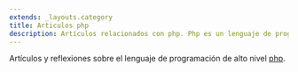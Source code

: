 ```yaml
---
extends: _layouts.category
title: Articulos php
description: Artículos relacionados con php. Php es un lenguaje de programación de alto nivel, con una sintaxis parecida a Java
---
```


Artículos y reflexiones sobre el lenguaje de programación de alto nivel <a href="https://www.php.net/" target="_blank">php</a>.
